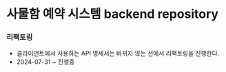 # 사물함 예약 시스템 backend repository

### 리팩토링
- 클라이언트에서 사용하는 API 명세서는 바뀌지 않는 선에서 리팩토링을 진행한다.
- 2024-07-31 ~ 진행중